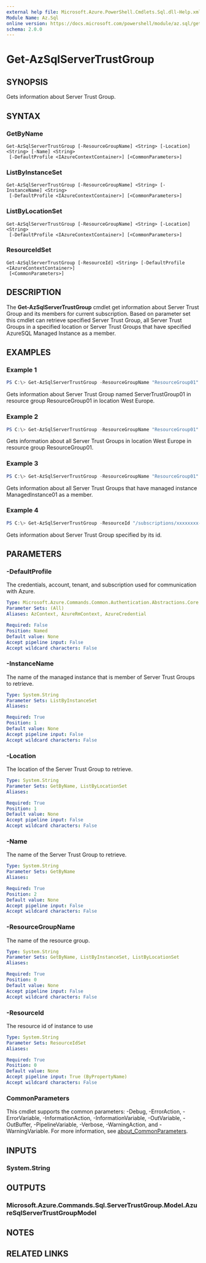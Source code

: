```yaml
---
external help file: Microsoft.Azure.PowerShell.Cmdlets.Sql.dll-Help.xml
Module Name: Az.Sql
online version: https://docs.microsoft.com/powershell/module/az.sql/get-azsqlservertrustgroup
schema: 2.0.0
---
```


# Get-AzSqlServerTrustGroup

## SYNOPSIS
Gets information about Server Trust Group.

## SYNTAX

### GetByName
```
Get-AzSqlServerTrustGroup [-ResourceGroupName] <String> [-Location] <String> [-Name] <String>
 [-DefaultProfile <IAzureContextContainer>] [<CommonParameters>]
```

### ListByInstanceSet
```
Get-AzSqlServerTrustGroup [-ResourceGroupName] <String> [-InstanceName] <String>
 [-DefaultProfile <IAzureContextContainer>] [<CommonParameters>]
```

### ListByLocationSet
```
Get-AzSqlServerTrustGroup [-ResourceGroupName] <String> [-Location] <String>
 [-DefaultProfile <IAzureContextContainer>] [<CommonParameters>]
```

### ResourceIdSet
```
Get-AzSqlServerTrustGroup [-ResourceId] <String> [-DefaultProfile <IAzureContextContainer>]
 [<CommonParameters>]
```

## DESCRIPTION
The **Get-AzSqlServerTrustGroup** cmdlet get information about Server Trust Group and its members for current subscription. Based on parameter set this cmdlet can retrieve specified Server Trust Group, all Server Trust Groups in a specified location or Server Trust Groups that have specified AzureSQL Managed Instance as a member.

## EXAMPLES

### Example 1
```powershell
PS C:\> Get-AzSqlServerTrustGroup -ResourceGroupName "ResourceGroup01" -Location "West Europe" -Name "ServerTrustGroup01"
```

Gets information about Server Trust Group named ServerTrustGroup01 in resource group ResourceGroup01 in location West Europe.

### Example 2
```powershell
PS C:\> Get-AzSqlServerTrustGroup -ResourceGroupName "ResourceGroup01" -Location "West Europe"
```

Gets information about all Server Trust Groups in location West Europe in resource group ResourceGroup01.

### Example 3
```powershell
PS C:\> Get-AzSqlServerTrustGroup -ResourceGroupName "ResourceGroup01" -InstanceName "ManagedInstance01"
```

Gets information about all Server Trust Groups that have managed instance ManagedInstance01 as a member.

### Example 4
```powershell
PS C:\> Get-AzSqlServerTrustGroup -ResourceId "/subscriptions/xxxxxxxx-xxxx-xxxx-xxxx-xxxxxxxxxxxx/resourceGroups/ResourceGroup01/providers/Microsoft.Sql/locations/WestEurope/serverTrustGroups/ServerTrustGroup01"
```

Gets information about Server Trust Group specified by its id.

## PARAMETERS

### -DefaultProfile
The credentials, account, tenant, and subscription used for communication with Azure.

```yaml
Type: Microsoft.Azure.Commands.Common.Authentication.Abstractions.Core.IAzureContextContainer
Parameter Sets: (All)
Aliases: AzContext, AzureRmContext, AzureCredential

Required: False
Position: Named
Default value: None
Accept pipeline input: False
Accept wildcard characters: False
```

### -InstanceName
The name of the managed instance that is member of Server Trust Groups to retrieve.

```yaml
Type: System.String
Parameter Sets: ListByInstanceSet
Aliases:

Required: True
Position: 1
Default value: None
Accept pipeline input: False
Accept wildcard characters: False
```

### -Location
The location of the Server Trust Group to retrieve.

```yaml
Type: System.String
Parameter Sets: GetByName, ListByLocationSet
Aliases:

Required: True
Position: 1
Default value: None
Accept pipeline input: False
Accept wildcard characters: False
```

### -Name
The name of the Server Trust Group to retrieve.

```yaml
Type: System.String
Parameter Sets: GetByName
Aliases:

Required: True
Position: 2
Default value: None
Accept pipeline input: False
Accept wildcard characters: False
```

### -ResourceGroupName
The name of the resource group.

```yaml
Type: System.String
Parameter Sets: GetByName, ListByInstanceSet, ListByLocationSet
Aliases:

Required: True
Position: 0
Default value: None
Accept pipeline input: False
Accept wildcard characters: False
```

### -ResourceId
The resource id of instance to use

```yaml
Type: System.String
Parameter Sets: ResourceIdSet
Aliases:

Required: True
Position: 0
Default value: None
Accept pipeline input: True (ByPropertyName)
Accept wildcard characters: False
```

### CommonParameters
This cmdlet supports the common parameters: -Debug, -ErrorAction, -ErrorVariable, -InformationAction, -InformationVariable, -OutVariable, -OutBuffer, -PipelineVariable, -Verbose, -WarningAction, and -WarningVariable. For more information, see [about_CommonParameters](http://go.microsoft.com/fwlink/?LinkID=113216).

## INPUTS

### System.String

## OUTPUTS

### Microsoft.Azure.Commands.Sql.ServerTrustGroup.Model.AzureSqlServerTrustGroupModel

## NOTES

## RELATED LINKS

